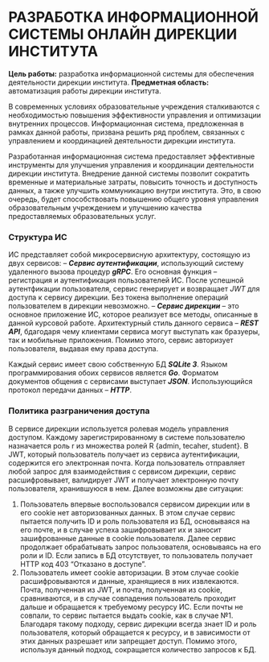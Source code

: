# РАЗРАБОТКА ИНФОРМАЦИОННОЙ СИСТЕМЫ ОНЛАЙН ДИРЕКЦИИ ИНСТИТУТА
**Цель работы:** разработка информационной системы для обеспечения деятельности дирекции института. 
**Предметная область:** автоматизация работы дирекции института. 
 
 В современных условиях образовательные учреждения сталкиваются с необходимостью повышения эффективности управления и оптимизации внутренних процессов. Информационная система, предложенная в рамках данной работы, призвана решить ряд проблем, связанных с управлением и координацией деятельности дирекции института.

Разработанная информационная система предоставляет эффективные инструменты для улучшения управления и координации деятельности дирекции института. Внедрение данной системы позволит сократить временные и материальные затраты, повысить точность и доступность данных, а также улучшить коммуникацию внутри института. Это, в свою очередь, будет способствовать повышению общего уровня управления образовательным учреждением и улучшению качества предоставляемых образовательных услуг.

### Структура ИС
ИС представляет собой микросервисную архитектуру, состоящую из двух сервисов:
–	***Сервис аутентификации***, использующий систему удаленного вызова процедур ***gRPC***. Его основная функция – регистрация и аутентификация пользователей ИС. После успешной аутентфикации пользователя, сервис генерирует и возвращает *JWT* для доступа к сервису дирекции. Без токена выполнение операций пользователем в дирекции невозможно.
–	***Сервис дирекции*** – это основное приложение ИС, которое реализует все методы, описанные в данной курсовой работе. Архитектурный стиль данного сервиса – ***REST API***, бдагодаря чему клиентами сервиса могут выступать как бразуеры, так и мобильные приложения. Помимо этого, сервис авторизует пользователя, выдавая ему права доступа.

Каждый сервис имеет свою собственную БД ***SQLite 3***. Языком программирования обоих сервисов является ***Go***. Форматом документов общения с сервисами выступает ***JSON***. Использующийся протокол передачи данных – ***HTTP***.

### Политика разграничения доступа
В сервисе дирекции используется ролевая модель управления доступом. Каждому зарегистрированному в системе пользователю назначается роль r из множества ролей R {admin, tecaher, student}. В JWT, который пользователь получает из сервиса аутентификации, содержится его электронная почта. Когда пользователь отправляет любой запрос для взаимодействия с сервисом дирекции, сервис расшифровывает, валидирует JWT и получает электронную почту пользователя, хранившуюся в нем. Далее возможны две ситуации:
1.	Пользователь впервые воспользовался сервисом дирекции или в его cookie нет авторизованных данных. В этом случае сервис пытается получить ID и роль пользователя из БД, основываяся на его почте, и в случае успеха зашифровывает их и заносит зашифрованные данные в cookie пользователя. Далее сервис продолжает обрабатывать запрос пользователя, основываясь на его роли и ID. Если запись в БД отсутствует, то пользователь получает HTTP код 403 “Отказано в доступе”.
2.	Пользователь имеет cookie авторизации. В этом случае cookie расшифровываются и данные, хранящиеся в них извлекаются. Почта, полученная из JWT, и почта, полученная из cookie, сравниваются, и в случае совпадения пользователь проходит дальше и обращается к требуемому ресурсу ИС. Если почты не совпали, то сервис пытается выдать cookie, как в случае №1.     
Благодаря такому подходу, сервис дирекции всегда знает ID и роль пользователя, который обращается к ресурсу, и в зависимости от этих данных разрешает или запрещает доступ. Помимо этого, используя данный подход, сокращается количество запросов к БД.  
